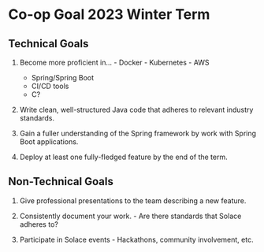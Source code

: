# Co-op Goal 2023 Winter Term 

## Technical Goals 

1. Become more proficient in... 
        - Docker 
        - Kubernetes 
        - AWS 
	- Spring/Spring Boot
	- CI/CD tools
 	- C?  
	
2. Write clean, well-structured Java code that adheres to relevant industry standards. 

3. Gain a fuller understanding of the Spring framework by work with Spring Boot applications. 

4. Deploy at least one fully-fledged feature by the end of the term. 


## Non-Technical Goals 

1. Give professional presentations to the team describing a new feature. 

2. Consistently document your work. 
        - Are there standards that Solace adheres to? 

3. Participate in Solace events 
        - Hackathons, community involvement, etc. 
